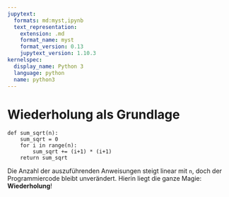 ```yaml
---
jupytext:
  formats: md:myst,ipynb
  text_representation:
    extension: .md
    format_name: myst
    format_version: 0.13
    jupytext_version: 1.10.3
kernelspec:
  display_name: Python 3
  language: python
  name: python3
---
```


# Wiederholung als Grundlage

```{code-cell} ipython3
def sum_sqrt(n):
    sum_sqrt = 0
    for i in range(n):
        sum_sqrt += (i+1) * (i+1)
    return sum_sqrt
```

Die Anzahl der auszuführenden Anweisungen steigt linear mit ``n``, doch der Programmiercode bleibt unverändert.
Hierin liegt die ganze Magie: **Wiederholung**!
